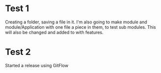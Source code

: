 # Test 1

Creating a folder, saving a file in it.  I'm also going to make module and module/Application with one file a piece in them, to test sub modules.
This will also be changed and added to with features.

# Test 2

Started a release using GitFlow